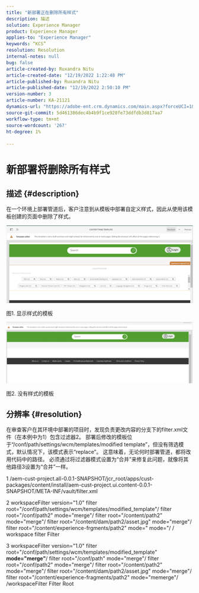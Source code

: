 ```yaml
---
title: "新部署正在删除所有样式"
description: 描述
solution: Experience Manager
product: Experience Manager
applies-to: "Experience Manager"
keywords: “KCS”
resolution: Resolution
internal-notes: null
bug: false
article-created-by: Ruxandra Nitu
article-created-date: "12/19/2022 1:22:48 PM"
article-published-by: Ruxandra Nitu
article-published-date: "12/19/2022 2:50:10 PM"
version-number: 3
article-number: KA-21121
dynamics-url: "https://adobe-ent.crm.dynamics.com/main.aspx?forceUCI=1&pagetype=entityrecord&etn=knowledgearticle&id=2d839138-a07f-ed11-81ac-6045bd006295"
source-git-commit: 5d461386dec4b4b9f1ce928fe73ddfdb3d817aa7
workflow-type: tm+mt
source-wordcount: '267'
ht-degree: 1%

---
```


# 新部署将删除所有样式

## 描述 {#description}


在一个环境上部署管道后，客户注意到从模板中部署自定义样式，因此从使用该模板创建的页面中删除了样式。



![](assets/___2e839138-a07f-ed11-81ac-6045bd006295___.png)

图1. 显示样式的模板



![](assets/___32839138-a07f-ed11-81ac-6045bd006295___.png)

图2. 没有样式的模板


## 分辨率 {#resolution}


在审查客户在其环境中部署的项目时，发现负责更改内容的分支下的filter.xml文件（在本例中为1）包含过滤器2。
部署后修改的模板位于“/conf/path/settings/wcm/templates/modified template”，但没有筛选模式，默认情况下，该模式表示“replace”。
这意味着，无论何时部署管道，都将改用代码中的路径。
必须通过将过滤器模式设置为“合并”来修复此问题，就像将其他路径3设置为“合并”一样。

1 /aem-cust-project.all-0.0.1-SNAPSHOT/jcr_root/apps/cust-packages/content/install/aem-cust-project.ui.content-0.0.1-SNAPSHOT/META-INF/vault/filter.xml

2 workspaceFilter version=&quot;1.0&quot; filter root=&quot;/conf/path/settings/wcm/templates/modified_template&quot;/ filter root=&quot;/conf/path2&quot; mode=&quot;merge&quot;/ filter root=&quot;/content/path2&quot; mode=&quot;merge&quot;/ filter root=&quot;/content/dam/path2/asset.jpg&quot; mode=&quot;merge&quot;/ filter root=&quot;/content/experience-frgments/path2&quot; mode=&quot; mode=&quot;/ / workspace filter Filter

3 workspaceFilter version=&quot;1.0&quot; filter root=&quot;/conf/path/settings/wcm/templates/modified_template&quot; <b>mode=&quot;merge&quot;</b>/ filter root=&quot;/conf/path&quot; mode=&quot;merge&quot;/ filter root=&quot;/conf/path2&quot; mode=&quot;merge&quot;/ filter root=&quot;/content/path2&quot; mode=&quot;merge&quot;/ filter root=&quot;/content/dam/path2/asset.jpg&quot; mode=&quot;merge&quot;/ filter root=&quot;/content/experience-fragments/path2&quot; mode=&quot;memerge&quot;/ /workspaceFilter Filter Root
